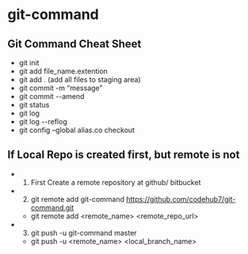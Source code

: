 # git-command
## Git Command Cheat Sheet
* git init
* git add file_name.extention
* git add .   (add all files to staging area)
* git commit -m “message”
* git commit --amend
* git status
* git log
* git log --reflog
* git config –global alias.co checkout

## If Local Repo is created first, but remote is not
* 1.	First Create a remote repository at github/ bitbucket
* 2.	git remote add git-command https://github.com/codehub7/git-command.git
    * git remote add <remote_name> <remote_repo_url>
* 3.	git push -u git-command master
    * git push -u <remote_name> <local_branch_name>
